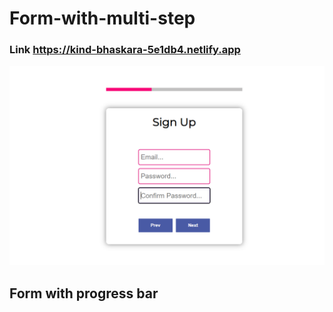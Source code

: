 # Form-with-multi-step
### Link https://kind-bhaskara-5e1db4.netlify.app
![project image](https://github.com/MatheusCTorres/Form-with-multi-step/blob/main/main.png)

## Form with progress bar
